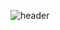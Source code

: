 ![header](https://capsule-render.vercel.app/api?type=rounded&height=200&text=WelCome&fontAlign=50&stroke=ffffff&strokeWidth=3&color=random&&fontColor=ffffff)
